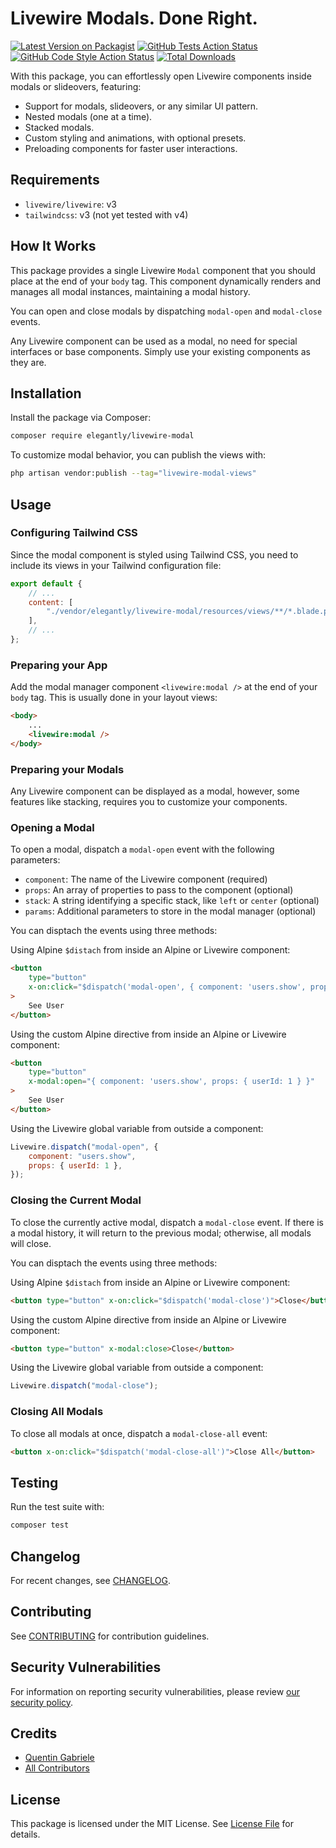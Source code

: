 # Livewire Modals. Done Right.

[![Latest Version on Packagist](https://img.shields.io/packagist/v/elegantly/livewire-modal.svg?style=flat-square)](https://packagist.org/packages/elegantly/livewire-modal)
[![GitHub Tests Action Status](https://img.shields.io/github/actions/workflow/status/ElegantEngineeringTech/livewire-modal/run-tests.yml?branch=main&label=tests&style=flat-square)](https://github.com/ElegantEngineeringTech/livewire-modal/actions?query=workflow%3Arun-tests+branch%3Amain)
[![GitHub Code Style Action Status](https://img.shields.io/github/actions/workflow/status/ElegantEngineeringTech/livewire-modal/fix-php-code-style-issues.yml?branch=main&label=code%20style&style=flat-square)](https://github.com/ElegantEngineeringTech/livewire-modal/actions?query=workflow%3A"Fix+PHP+code+style+issues"+branch%3Amain)
[![Total Downloads](https://img.shields.io/packagist/dt/elegantly/livewire-modal.svg?style=flat-square)](https://packagist.org/packages/elegantly/livewire-modal)

With this package, you can effortlessly open Livewire components inside modals or slideovers, featuring:

-   Support for modals, slideovers, or any similar UI pattern.
-   Nested modals (one at a time).
-   Stacked modals.
-   Custom styling and animations, with optional presets.
-   Preloading components for faster user interactions.

## Requirements

-   `livewire/livewire`: v3
-   `tailwindcss`: v3 (not yet tested with v4)

## How It Works

This package provides a single Livewire `Modal` component that you should place at the end of your `body` tag. This component dynamically renders and manages all modal instances, maintaining a modal history.

You can open and close modals by dispatching `modal-open` and `modal-close` events.

Any Livewire component can be used as a modal, no need for special interfaces or base components. Simply use your existing components as they are.

## Installation

Install the package via Composer:

```bash
composer require elegantly/livewire-modal
```

To customize modal behavior, you can publish the views with:

```bash
php artisan vendor:publish --tag="livewire-modal-views"
```

## Usage

### Configuring Tailwind CSS

Since the modal component is styled using Tailwind CSS, you need to include its views in your Tailwind configuration file:

```js
export default {
    // ...
    content: [
        "./vendor/elegantly/livewire-modal/resources/views/**/*.blade.php",
    ],
    // ...
};
```

### Preparing your App

Add the modal manager component `<livewire:modal />` at the end of your `body` tag. This is usually done in your layout views:

```html
<body>
    ...
    <livewire:modal />
</body>
```

### Preparing your Modals

Any Livewire component can be displayed as a modal, however, some features like stacking, requires you to customize your components.

### Opening a Modal

To open a modal, dispatch a `modal-open` event with the following parameters:

-   `component`: The name of the Livewire component (required)
-   `props`: An array of properties to pass to the component (optional)
-   `stack`: A string identifying a specific stack, like `left` or `center` (optional)
-   `params`: Additional parameters to store in the modal manager (optional)

You can disptach the events using three methods:

Using Alpine `$distach` from inside an Alpine or Livewire component:

```html
<button
    type="button"
    x-on:click="$dispatch('modal-open', { component: 'users.show', props: { userId: 1 } })"
>
    See User
</button>
```

Using the custom Alpine directive from inside an Alpine or Livewire component:

```html
<button
    type="button"
    x-modal:open="{ component: 'users.show', props: { userId: 1 } }"
>
    See User
</button>
```

Using the Livewire global variable from outside a component:

```js
Livewire.dispatch("modal-open", {
    component: "users.show",
    props: { userId: 1 },
});
```

### Closing the Current Modal

To close the currently active modal, dispatch a `modal-close` event. If there is a modal history, it will return to the previous modal; otherwise, all modals will close.

You can disptach the events using three methods:

Using Alpine `$distach` from inside an Alpine or Livewire component:

```html
<button type="button" x-on:click="$dispatch('modal-close')">Close</button>
```

Using the custom Alpine directive from inside an Alpine or Livewire component:

```html
<button type="button" x-modal:close>Close</button>
```

Using the Livewire global variable from outside a component:

```js
Livewire.dispatch("modal-close");
```

### Closing All Modals

To close all modals at once, dispatch a `modal-close-all` event:

```html
<button x-on:click="$dispatch('modal-close-all')">Close All</button>
```

## Testing

Run the test suite with:

```bash
composer test
```

## Changelog

For recent changes, see [CHANGELOG](CHANGELOG.md).

## Contributing

See [CONTRIBUTING](CONTRIBUTING.md) for contribution guidelines.

## Security Vulnerabilities

For information on reporting security vulnerabilities, please review [our security policy](../../security/policy).

## Credits

-   [Quentin Gabriele](https://github.com/QuentinGab)
-   [All Contributors](../../contributors)

## License

This package is licensed under the MIT License. See [License File](LICENSE.md) for details.
